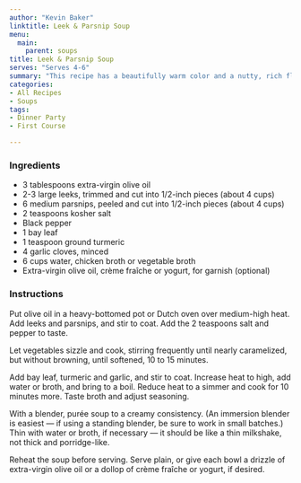 ```yaml
---
author: "Kevin Baker"
linktitle: Leek & Parsnip Soup
menu:
  main:
    parent: soups
title: Leek & Parsnip Soup
serves: "Serves 4-6"
summary: "This recipe has a beautifully warm color and a nutty, rich flavor. The interesting combination of bay and turmeric save the soup from being overly simple. It it would make an elegant first-course soup for a dinner party, but it’s also a great supper with bread and a salad or some fruit and cheese."
categories:
- All Recipes
- Soups
tags:
- Dinner Party
- First Course

---
```

### Ingredients

<div class="ingredient-list">

* 3 tablespoons extra-virgin olive oil  
* 2-3 large leeks, trimmed and cut into 1/2-inch pieces (about 4 cups)  
* 6 medium parsnips, peeled and cut into 1/2-inch pieces (about 4 cups)  
* 2 teaspoons kosher salt  
* Black pepper  
* 1 bay leaf  
* 1 teaspoon ground turmeric  
* 4 garlic cloves, minced  
* 6 cups water, chicken broth or vegetable broth  
* Extra-virgin olive oil, crème fraîche or yogurt, for garnish (optional)  

</div>

### Instructions

Put olive oil in a heavy-bottomed pot or Dutch oven over medium-high heat. Add leeks and parsnips, and stir to coat. Add the 2 teaspoons salt and pepper to taste. 

Let vegetables sizzle and cook, stirring frequently until nearly caramelized, but without browning, until softened, 10 to 15 minutes. 

Add bay leaf, turmeric and garlic, and stir to coat. Increase heat to high, add water or broth, and bring to a boil. Reduce heat to a simmer and cook for 10 minutes more. Taste broth and adjust seasoning. 

With a blender, purée soup to a creamy consistency. (An immersion blender is easiest — if using a standing blender, be sure to work in small batches.) Thin with water or broth, if necessary — it should be like a thin milkshake, not thick and porridge-like. 

Reheat the soup before serving. Serve plain, or give each bowl a drizzle of extra-virgin olive oil or a dollop of crème fraîche or yogurt, if desired. 




